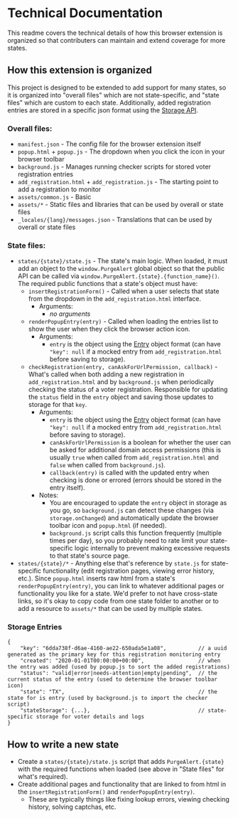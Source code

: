 # Technical Documentation
This readme covers the technical details of how this browser extension
is organized so that contributers can maintain and extend coverage for
more states.

## How this extension is organized
This project is designed to be extended to add support for many states,
so it is organized into "overall files" which are not state-specific, and
"state files" which are custom to each state. Additionally, added
registration entries are stored in a specific json format using the
[Storage API](https://developer.mozilla.org/en-US/docs/Mozilla/Add-ons/WebExtensions/API/storage).

### Overall files:
* `manifest.json` - The config file for the browser extension itself
* `popup.html` + `popup.js` - The dropdown when you click the icon in your browser toolbar
* `background.js` - Manages running checker scripts for stored voter registration entries
* `add_registration.html` + `add_registration.js` - The starting point to add a registration to monitor
* `assets/common.js` - Basic
* `assets/*` - Static files and libraries that can be used by overall or state files
* `_locales/{lang}/messages.json` - Translations that can be used by overall or state files

### State files:
* `states/{state}/state.js` - The state's main logic. When loaded, it must add an object to the `window.PurgeAlert` global object so that the public API can be called via `window.PurgeAlert.{state}.{function_name}()`. The required public functions that a state's object must have:
  * `insertRegistrationForm()` - Called when a user selects that state from the dropdown in the `add_registration.html` interface.
    * Arguments:
      * *no arguments*
  * `renderPopupEntry(entry)` - Called when loading the entries list to show the user when they click the browser action icon.
    * Arguments:
      * `entry` is the object using the [Entry](#storage-entries) object format (can have `"key": null` if a mocked entry from `add_registration.html` before saving to storage).
  * `checkRegistration(entry, canAskForUrlPermission, callback)` - What's called when both adding a new registration in `add_registration.html` and by `background.js` when periodically checking the status of a voter registration. Responsible for updating the `status` field in the `entry` object and saving those updates to storage for that `key`.
    * Arguments:
      * `entry` is the object using the [Entry](#storage-entries) object format (can have `"key": null` if a mocked entry from `add_registration.html` before saving to storage).
      * `canAskForUrlPermission` is a boolean for whether the user can be asked for additional domain access permissions (this is usually `true` when called from `add_registration.html` and `false` when called from `background.js`).
      * `callback(entry)` is called with the updated entry when checking is done or errored (errors should be stored in the entry itself).
    * Notes:
      * You are encouraged to update the `entry` object in storage as you go, so `background.js` can detect these changes (via `storage.onChanged`) and automatically update the browser toolbar icon and `popup.html` (if needed).
      * `background.js` script calls this function frequently (multiple times per day), so you probably need to rate limit your state-specific logic internally to prevent making excessive requests to that state's source page.
* `states/{state}/*` - Anything else that's reference by `state.js` for state-specific functionality (edit registration pages, viewing error history, etc.). Since `popup.html` inserts raw html from a state's `renderPopupEntry(entry)`, you can link to whatever additional pages or functionality you like for a state. We'd prefer to not have cross-state links, so it's okay to copy code from one state folder to another or to add a resource to `assets/*` that can be used by multiple states.

### Storage Entries
```
{
    "key": "6dda738f-d6ae-4160-ae22-650ada5e1a08",          // a uuid generated as the primary key for this registration monitoring entry
    "created": "2020-01-01T00:00:00+00:00",                 // when the entry was added (used by popup.js to sort the added registrations)
    "status": "valid|error|needs-attention|empty|pending",  // the current status of the entry (used to determine the browser toolbar icon)
    "state": "TX",                                          // the state for is entry (used by background.js to import the checker script)
    "stateStorage": {...},                                  // state-specific storage for voter details and logs
}
```

## How to write a new state
* Create a `states/{state}/state.js` script that adds `PurgeAlert.{state}` with the required functions when loaded (see above in "State files" for what's required).
* Create additional pages and functionality that are linked to from html in the `insertRegistrationForm()` and `renderPopupEntry(entry)`.
  * These are typically things like fixing lookup errors, viewing checking history, solving captchas, etc.

